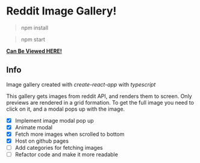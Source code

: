 # Reddit Image Gallery!

> npm install

> npm start

**[Can Be Viewed HERE!](https://lukasring.github.io/image-gallery/)**

## Info

Image gallery created with _create-react-app_ with _typescript_

This gallery gets images from reddit API, and renders them to screen.
Only previews are rendered in a grid formation. To get the full image you
need to click on it, and a modal pops up with the image.

- [x] Implement image modal pop up
- [x] Animate modal
- [x] Fetch more images when scrolled to bottom
- [x] Host on github pages
- [ ] Add categories for fetching images
- [ ] Refactor code and make it more readable
